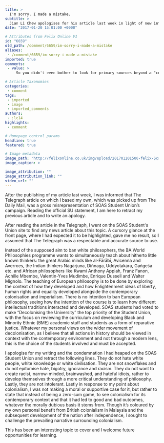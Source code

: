 ```yaml
---
title: >
  I'm sorry. I made a mistake.
subtitle: >
  Jian Li Chew apologises for his article last week in light of new information
date: "2017-01-20 15:01:00 +0000"

# Attributes from Felix Online V1
id: "6659"
old_path: /comment/6659/im-sorry-i-made-a-mistake
aliases:
 - /comment/6659/im-sorry-i-made-a-mistake
imported: true
comments:
 - value: >
     So you didn't even bother to look for primary sources beyond a "cursory glance"? Rather you saw a single article that supported your preconceived notions about a group of people and decided to make false accusations about them? That just reeks of lazy and dishonest journalism. At least you recognise this I suppose.

# Article Taxonomies
categories:
 - comment
tags:
 - imported
 - image
 - imported_comments
authors:
 - jlc14
highlights:
 - comment

# Homepage control params
headline: true
featured: true

# Image metadata
image_path: "http://felixonline.co.uk/img/upload/201701201500-felix-Screen Shot 2017-01-20 at 15.00.30.png"
image_caption: >

image_attribution: ""
image_attribution_link: ""
video_url: ""
---
```


After the publishing of my article last week, I was informed that The Telegraph article on which I based my own, which was picked up from The Daily Mail, was a gross misrepresentation of SOAS Student Union’s campaign. Reading the official SU statement, I am here to retract my previous article and to write an apology.

After reading the article in the Telegraph, I went on the SOAS Student's Union site to find any news article about this topic. A cursory glance at the front page, where I had expected it to be highlighted, gave me no result, so I assumed that The Telegraph was a respectable and accurate source to use.

Instead of the supposed aim to ban white philosophers, the BA World Philosophies programme wants to simultaneously teach about hitherto little known thinkers: the great Arabic minds like al-Fārābī, Avicenna and Averroes, the Indian thinkers Nāgārjuna, Dińnaga, Uddyotakāra, Gańgeśa etc. and African philosophers like Kwami Anthony Appiah, Franz Fanon, Achille Mbembe, Valentin-Yves Mudimbe, Enrique Dussell and Walter Mignolo. The teaching of European philosophy is to be done by exploring the context of how they developed and how Enlightenment ideas of liberty, human rights and equality developed alongside the contemporary colonisation and imperialism. There is no intention to ban European philosophy, seeing how the intention of the course is to learn how different intellectual traditions interacted and developed.
SOAS students had voted to make “Decolonising the University” the top priority of the Student Union, with the focus on reviewing the curriculum and developing Black and Minority Ethnic (BME) academic staff and students as a form of reparative justice. Whatever my personal views on the wider movement of decolonisation, as I believe that all actions in history should be viewed in context with the contemporary environment and not through a modern lens, this is the choice of the students involved and must be accepted.

I apologise for my writing and the condemnation I had heaped on the SOAS Student Union and retract the following lines. They do not hate white people, white knowledge or white civilisation. They are not snowflakes and do not epitomise hate, bigotry, ignorance and racism. They do not want to create racist, narrow-minded, brainwashed, and hateful idiots, rather to develop themselves through a more critical understanding of philosophy. Lastly, they are not intolerant.
Lastly in response to my point about colonialism, I was not making a moral or supportive case for it, but rather to state that instead of being a zero-sum game, to see colonialism for its contemporary context and that it had led to good and bad outcomes, whatever the morally dubious basis it stems from. Though it’s coloured by my own personal benefit from British colonialism in Malaysia and the subsequent development of the nation after independence, I sought to challenge the prevailing narrative surrounding colonialism.

This has been an interesting topic to cover and I welcome future opportunities for learning.

